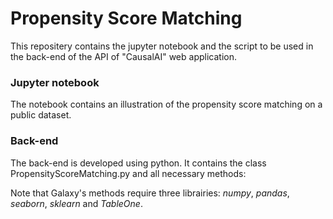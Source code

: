 # Propensity Score Matching
This repositery contains the jupyter notebook and the script to be used in the back-end of the API of "CausalAI" web application.

### Jupyter notebook
The notebook contains an illustration of the propensity score matching on a public dataset.
  
### Back-end
The back-end is developed using python. It contains the class PropensityScoreMatching.py and all necessary methods:

Note that Galaxy's methods require three librairies: _numpy_, _pandas_, _seaborn_, _sklearn_ and _TableOne_.
